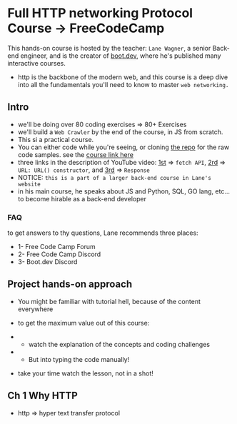 # Full HTTP networking Protocol Course -> FreeCodeCamp

This hands-on course is hosted by the teacher: `Lane Wagner`, a senior Back-end engineer, and is the creator of [boot.dev](https://boot.dev/), where he's published many interactive courses.

- http is the backbone of the modern web, and this course is a deep dive into all the fundamentals you'll need to know to master `web networking.`

## Intro

- we'll be doing over 80 coding exercises => 80+ Exercises
- we'll build a `Web Crawler` by the end of the course, in JS from scratch.
- This si a practical course.
- You can either code while you're seeing, or cloning [the repo](https://github.com/bootdotdev/fcc-learn-http-assets) for the raw code samples. see the [course link here](https://boot.dev/learn/learn-http)
- three links in the description of YouTube video: [1st](https://developer.mozilla.org/en-US/docs/Web/API/Fetch_API) => `fetch API`, [2rd](https://developer.mozilla.org/en-US/docs/Web/API/URL/URL) => `URL: URL() constructor`, and [3rd](https://developer.mozilla.org/en-US/docs/Web/API/Response) => `Response`
- NOTICE: `this is a part of a larger back-end course in Lane's website`
- in his main course, he speaks about JS and Python, SQL, GO lang, etc... to become hirable as a back-end developer

### FAQ

to get answers to thy questions, Lane recommends three places:

- 1- Free Code Camp Forum
- 2- Free Code Camp Discord
- 3- Boot.dev Discord

## Project hands-on approach

- You might be familiar with tutorial hell, because of the content everywhere
- to get the maximum value out of this course:
- - watch the explanation of the concepts and coding challenges
- - But into typing the code manually!

- take your time watch the lesson, not in a shot!

## Ch 1 Why HTTP

- http => hyper text transfer protocol
